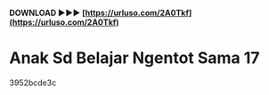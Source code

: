 **DOWNLOAD ►►► [https://urluso.com/2A0Tkf](https://urluso.com/2A0Tkf)**


 
# Anak Sd Belajar Ngentot Sama 17
 
  3952bcde3c
 
